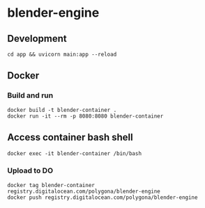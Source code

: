 # blender-engine

## Development
`cd app && uvicorn main:app --reload`


## Docker

### Build and run
```
docker build -t blender-container .
docker run -it --rm -p 8080:8080 blender-container
```

## Access container bash shell
```
docker exec -it blender-container /bin/bash

```

### Upload to DO
```
docker tag blender-container registry.digitalocean.com/polygona/blender-engine
docker push registry.digitalocean.com/polygona/blender-engine
```
